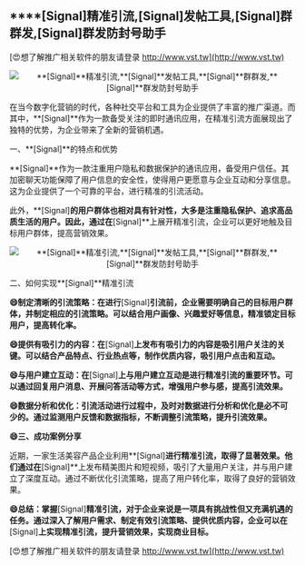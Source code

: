 ## ****[Signal]**精准引流,**[Signal]**发帖工具,**[Signal]**群群发,**[Signal]**群发防封号助手**

[😍想了解推广相关软件的朋友请登录 http://www.vst.tw](http://www.vst.tw)

 <center><img src="https://vst.tw/MP4/tuiguang/png/2.png" alt="**[Signal]**精准引流,**[Signal]**发帖工具,**[Signal]**群群发,**[Signal]**群发防封号助手"></center>

在当今数字化营销的时代，各种社交平台和工具为企业提供了丰富的推广渠道。而其中，**[Signal]**作为一款备受关注的即时通讯应用，在精准引流方面展现出了独特的优势，为企业带来了全新的营销机遇。

一、**[Signal]**的特点和优势

**[Signal]**作为一款注重用户隐私和数据保护的通讯应用，备受用户信任。其加密聊天功能保障了用户信息的安全性，使得用户更愿意与企业互动和分享信息。这为企业提供了一个可靠的平台，进行精准的引流活动。

此外，**[Signal]**的用户群体也相对具有针对性，大多是注重隐私保护、追求高品质生活的用户。因此，通过在**[Signal]**上展开精准引流，企业可以更好地触及目标用户群体，提高营销效果。

 <center><img src="https://vst.tw/MP4/tuiguang/png/4.png" alt="**[Signal]**精准引流,**[Signal]**发帖工具,**[Signal]**群群发,**[Signal]**群发防封号助手"></center>

二、如何实现**[Signal]**精准引流

**😄制定清晰的引流策略：在进行**[Signal]**引流前，企业需要明确自己的目标用户群体，并制定相应的引流策略。可以结合用户画像、兴趣爱好等信息，精准锁定目标用户，提高转化率。**

**😄提供有吸引力的内容：在**[Signal]**上发布有吸引力的内容是吸引用户关注的关键。可以结合产品特点、行业热点等，制作优质内容，吸引用户点击和互动。**

**😄与用户建立互动：在**[Signal]**上与用户建立互动是进行精准引流的重要环节。可以通过回复用户消息、开展问答活动等方式，增强用户参与感，提高引流效果。**

**😄数据分析和优化：引流活动进行过程中，及时对数据进行分析和优化是必不可少的。通过监测用户反馈和数据指标，不断调整引流策略，提升引流效果。**

**😄三、成功案例分享**

近期，一家生活美容产品企业利用**[Signal]**进行精准引流，取得了显著效果。他们通过在**[Signal]**上发布精美图片和短视频，吸引了大量用户关注，并与用户建立了深度互动。通过不断优化引流策略，提高了用户转化率，取得了良好的营销效果。

**😄总结：掌握**[Signal]**精准引流，对于企业来说是一项具有挑战性但又充满机遇的任务。通过深入了解用户需求、制定有效引流策略、提供优质内容，企业可以在**[Signal]**上实现精准引流，提升营销效果，实现商业目标。**

[😍想了解推广相关软件的朋友请登录 http://www.vst.tw](http://www.vst.tw)



